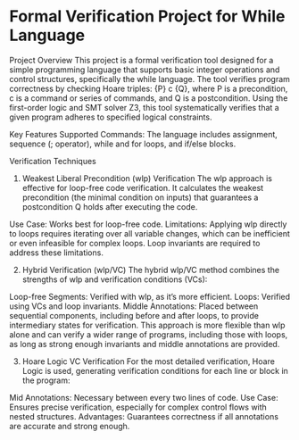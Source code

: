 # Formal Verification Project for While Language

Project Overview
This project is a formal verification tool designed for a simple programming language that supports basic integer operations and control structures, specifically the while language. The tool verifies program correctness by checking Hoare triples: {P} c {Q}, where P is a precondition, c is a command or series of commands, and Q is a postcondition. Using the first-order logic and SMT solver Z3, this tool systematically verifies that a given program adheres to specified logical constraints.

Key Features
Supported Commands: The language includes assignment, sequence (; operator), while and for loops, and if/else blocks.

Verification Techniques

1. Weakest Liberal Precondition (wlp) Verification
The wlp approach is effective for loop-free code verification. It calculates the weakest precondition (the minimal condition on inputs) that guarantees a postcondition Q holds after executing the code.

Use Case: Works best for loop-free code.
Limitations: Applying wlp directly to loops requires iterating over all variable changes, which can be inefficient or even infeasible for complex loops. Loop invariants are required to address these limitations.

2. Hybrid Verification (wlp/VC)
The hybrid wlp/VC method combines the strengths of wlp and verification conditions (VCs):

Loop-free Segments: Verified with wlp, as it’s more efficient.
Loops: Verified using VCs and loop invariants.
Middle Annotations: Placed between sequential components, including before and after loops, to provide intermediary states for verification.
This approach is more flexible than wlp alone and can verify a wider range of programs, including those with loops, as long as strong enough invariants and middle annotations are provided.

3. Hoare Logic VC Verification
For the most detailed verification, Hoare Logic is used, generating verification conditions for each line or block in the program:

Mid Annotations: Necessary between every two lines of code.
Use Case: Ensures precise verification, especially for complex control flows with nested structures.
Advantages: Guarantees correctness if all annotations are accurate and strong enough.
